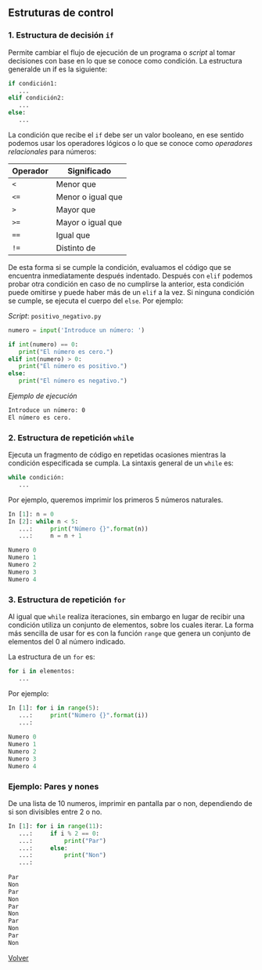 ## Estruturas de control

### 1. Estructura de decisión `if`

Permite cambiar el flujo de ejecución de un programa o *script* al tomar decisiones con base en lo que se conoce como condición. La estructura generalde un if es la siguiente:

```python
if condición1:
   ...
elif condición2:
   ...
else:
   ...
```

La condición que recibe el `if` debe ser un valor booleano, en ese sentido podemos usar los operadores lógicos o lo que se conoce como *operadores relacionales* para números:

| Operador | Significado       |
| -------- | ----------------- |
| `<`      | Menor que         |
| `<=`     | Menor o igual que |
| `>`      | Mayor que         |
| `>=`     | Mayor o igual que |
| `==`     | Igual que         |
| `!=`     | Distinto de       |

De esta forma si se cumple la condición, evaluamos el código que se encuentra inmediatamente después indentado. Después con `elif` podemos probar otra condición en caso de no cumplirse la anterior, esta condición puede omitirse y puede haber más de un `elif` a la vez. Si ninguna condición se cumple, se ejecuta el cuerpo del `else`. Por ejemplo:

*Script*: `positivo_negativo.py`

```python
numero = input('Introduce un número: ')

if int(numero) == 0:
   print("El número es cero.")
elif int(numero) > 0:
   print("El número es positivo.")
else:
   print("El número es negativo.")
```

*Ejemplo de ejecución*

```bash
Introduce un número: 0
El número es cero.
```

### 2. Estructura de repetición `while`

Ejecuta un fragmento de código en repetidas ocasiones mientras la condición especificada se cumpla. La sintaxis general de un `while` es:

```python
while condición:
   ...
```

Por ejemplo, queremos imprimir los primeros 5 números naturales.

```python
In [1]: n = 0
In [2]: while n < 5: 
   ...:     print("Número {}".format(n))
   ...:     n = n + 1

Numero 0
Numero 1
Numero 2
Numero 3
Numero 4
```

### 3. Estructura de repetición `for`

Al igual que `while` realiza iteraciones, sin embargo en lugar de recibir una condición utiliza un conjunto de elementos, sobre los cuales iterar. La forma más sencilla de usar for es con la función `range` que genera un conjunto de elementos del 0 al número indicado.

La estructura de un `for` es:

```python
for i in elementos:
   ...
```

Por ejemplo:

```python
In [1]: for i in range(5): 
   ...:     print("Número {}".format(i)) 
   ...:
                               
Numero 0
Numero 1
Numero 2
Numero 3
Numero 4
```
### Ejemplo: Pares y nones
De una lista de 10 numeros, imprimir en pantalla par o non, dependiendo de si son divisibles entre 2 o no.

```python
In [1]: for i in range(11): 
   ...:     if i % 2 == 0: 
   ...:         print("Par") 
   ...:     else: 
   ...:         print("Non") 
   ...:   
   
Par
Non
Par
Non
Par
Non
Par
Non
Par
Non
```

[Volver](../readme.md)
